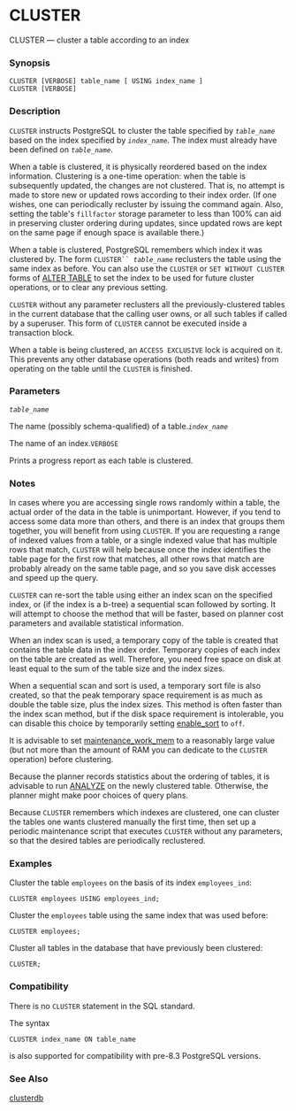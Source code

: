 # CLUSTER

CLUSTER — cluster a table according to an index

### Synopsis

```
CLUSTER [VERBOSE] table_name [ USING index_name ]
CLUSTER [VERBOSE]
```

### Description

`CLUSTER` instructs PostgreSQL to cluster the table specified by _`table_name`_ based on the index specified by _`index_name`_. The index must already have been defined on _`table_name`_.

When a table is clustered, it is physically reordered based on the index information. Clustering is a one-time operation: when the table is subsequently updated, the changes are not clustered. That is, no attempt is made to store new or updated rows according to their index order. (If one wishes, one can periodically recluster by issuing the command again. Also, setting the table's `fillfactor` storage parameter to less than 100% can aid in preserving cluster ordering during updates, since updated rows are kept on the same page if enough space is available there.)

When a table is clustered, PostgreSQL remembers which index it was clustered by. The form `CLUSTER`` `_`table_name`_ reclusters the table using the same index as before. You can also use the `CLUSTER` or `SET WITHOUT CLUSTER` forms of [ALTER TABLE](https://www.postgresql.org/docs/10/static/sql-altertable.html) to set the index to be used for future cluster operations, or to clear any previous setting.

`CLUSTER` without any parameter reclusters all the previously-clustered tables in the current database that the calling user owns, or all such tables if called by a superuser. This form of `CLUSTER` cannot be executed inside a transaction block.

When a table is being clustered, an `ACCESS EXCLUSIVE` lock is acquired on it. This prevents any other database operations (both reads and writes) from operating on the table until the `CLUSTER` is finished.

### Parameters

_`table_name`_

The name (possibly schema-qualified) of a table._`index_name`_

The name of an index.`VERBOSE`

Prints a progress report as each table is clustered.

### Notes

In cases where you are accessing single rows randomly within a table, the actual order of the data in the table is unimportant. However, if you tend to access some data more than others, and there is an index that groups them together, you will benefit from using `CLUSTER`. If you are requesting a range of indexed values from a table, or a single indexed value that has multiple rows that match, `CLUSTER` will help because once the index identifies the table page for the first row that matches, all other rows that match are probably already on the same table page, and so you save disk accesses and speed up the query.

`CLUSTER` can re-sort the table using either an index scan on the specified index, or (if the index is a b-tree) a sequential scan followed by sorting. It will attempt to choose the method that will be faster, based on planner cost parameters and available statistical information.

When an index scan is used, a temporary copy of the table is created that contains the table data in the index order. Temporary copies of each index on the table are created as well. Therefore, you need free space on disk at least equal to the sum of the table size and the index sizes.

When a sequential scan and sort is used, a temporary sort file is also created, so that the peak temporary space requirement is as much as double the table size, plus the index sizes. This method is often faster than the index scan method, but if the disk space requirement is intolerable, you can disable this choice by temporarily setting [enable\_sort](https://www.postgresql.org/docs/10/static/runtime-config-query.html#GUC-ENABLE-SORT) to `off`.

It is advisable to set [maintenance\_work\_mem](https://www.postgresql.org/docs/10/static/runtime-config-resource.html#GUC-MAINTENANCE-WORK-MEM) to a reasonably large value (but not more than the amount of RAM you can dedicate to the `CLUSTER` operation) before clustering.

Because the planner records statistics about the ordering of tables, it is advisable to run [ANALYZE](https://www.postgresql.org/docs/10/static/sql-analyze.html) on the newly clustered table. Otherwise, the planner might make poor choices of query plans.

Because `CLUSTER` remembers which indexes are clustered, one can cluster the tables one wants clustered manually the first time, then set up a periodic maintenance script that executes `CLUSTER` without any parameters, so that the desired tables are periodically reclustered.

### Examples

Cluster the table `employees` on the basis of its index `employees_ind`:

```
CLUSTER employees USING employees_ind;
```

Cluster the `employees` table using the same index that was used before:

```
CLUSTER employees;
```

Cluster all tables in the database that have previously been clustered:

```
CLUSTER;
```

### Compatibility

There is no `CLUSTER` statement in the SQL standard.

The syntax

```
CLUSTER index_name ON table_name
```

is also supported for compatibility with pre-8.3 PostgreSQL versions.

### See Also

[clusterdb](https://www.postgresql.org/docs/10/static/app-clusterdb.html)
